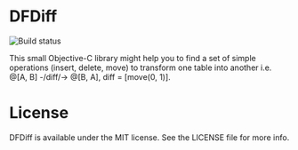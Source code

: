 # DFDiff

![Build status](https://travis-ci.org/marciniwanicki/DFDiff.svg?branch=master)

This small Objective-C library might help you to find a set of simple operations (insert, delete, move) to transform one table into another i.e. @[A, B] -/diff/-> @[B, A], diff = [move(0, 1)].


# License

DFDiff is available under the MIT license. See the LICENSE file for more info.

